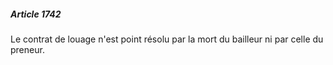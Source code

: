 ##### Article 1742

Le contrat de louage n'est point résolu par la mort du bailleur ni par celle du preneur.

